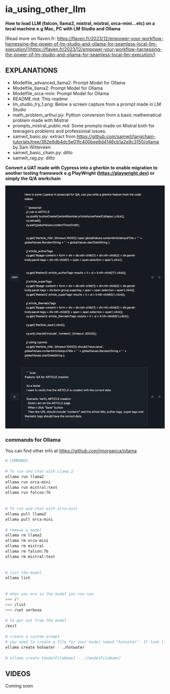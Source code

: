# ia_using_other_llm


**How to load LLM (falcon, llama2, mistral, mixtral, orca-mini...etc) on a local machine e.g Mac, PC with LM Studio and Ollama**



[Read more on flaven.fr: https://flaven.fr/2023/12/empower-your-workflow-harnessing-the-power-of-lm-studio-and-ollama-for-seamless-local-llm-execution/](https://flaven.fr/2023/12/empower-your-workflow-harnessing-the-power-of-lm-studio-and-ollama-for-seamless-local-llm-execution/)




## EXPLANATIONS
- Modelfile_advanced_llama2: Prompt Model for Ollama
- Modelfile_llama2: Prompt Model for Ollama
- Modelfile_orca-mini: Prompt Model for Ollama
- README.md: This readme
- lm_studio_try_1.png: Below a screen capture from a prompt made in LM Studio 
- math_problem_arthur.py: Python conversion from a basic mathematical problem made with Mistral
- prompts_mistral_public.md: Some prompts made on Mistral both for teenagers problems and professional issues.
- samwit_basic.py: extract from https://github.com/samwit/langchain-tutorials/tree/382e8db4dc5e01fc400bee8d4146cb1a2e9c3150/ollama by Sam Witteveen
- samwit_basic_chain.py: ditto
- samwit_rag.py: ditto

**Convert a UAT made with Cypress into a gherkin to enable migration to another testing framework e.g PlayWright (https://playwright.dev) or simply the Q/A workchain**

![Convert a UAT made with Cypress into a gherkin to enable migration to another testing framework e.g PlayWright (https://playwright.dev) or simply the Q/A workchain](lm_studio_try_1.png "Convert a UAT made with Cypress into a gherkin to enable migration to another testing framework e.g PlayWright (https://playwright.dev) or simply the Q/A workchain")


### commands for Ollama

You can find other info at <a href="https://github.com/jmorganca/ollama" target="_blank" rel="noopener">https://github.com/jmorganca/ollama</a>



```bash
# COMMANDS

# To run and chat with Llama 2
ollama run llama2
ollama run orca-mini
ollama run mistral:text
ollama run falcon:7b


# To run and chat with orca-mini
ollama pull llama2
ollama pull orca-mini

# remove a model
ollama rm llama2
ollama rm orca-mini
ollama rm mistral
ollama rm falcon:7b
ollama rm mistral:text


# list the model
ollama list


# when you are in the model you can use
>>> /?
>>> /list
>>> /set verbose

# to get out from the model
/exit

# create a custom prompt
# you need to create a file for your model named "hotwater". It look like a file
ollama create hotwater - ./hotwater

# ollama create [modelFileName] - ./[modelFileName]

```

## VIDEOS

Coming soon
